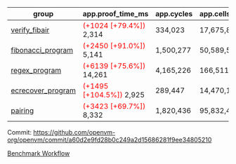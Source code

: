 | group | app.proof_time_ms | app.cycles | app.cells_used | leaf.proof_time_ms | leaf.cycles | leaf.cells_used |
| -- | -- | -- | -- | -- | -- | -- |
| [verify_fibair](https://github.com/openvm-org/openvm/blob/benchmark-results/benchmarks-pr/1565/verify_fibair-a60d2e9fd28b0c249a2d15686281f9ee34805210.md) |<span style='color: red'>(+1024 [+79.4%])</span> 2,314 |  334,023 |  17,675,870 |- | - | - |
| [fibonacci_program](https://github.com/openvm-org/openvm/blob/benchmark-results/benchmarks-pr/1565/fibonacci-a60d2e9fd28b0c249a2d15686281f9ee34805210.md) |<span style='color: red'>(+2450 [+91.0%])</span> 5,141 |  1,500,277 |  50,589,503 |- | - | - |
| [regex_program](https://github.com/openvm-org/openvm/blob/benchmark-results/benchmarks-pr/1565/regex-a60d2e9fd28b0c249a2d15686281f9ee34805210.md) |<span style='color: red'>(+6139 [+75.6%])</span> 14,261 |  4,165,226 |  166,511,152 |- | - | - |
| [ecrecover_program](https://github.com/openvm-org/openvm/blob/benchmark-results/benchmarks-pr/1565/ecrecover-a60d2e9fd28b0c249a2d15686281f9ee34805210.md) |<span style='color: red'>(+1495 [+104.5%])</span> 2,925 |  289,447 |  14,470,186 |- | - | - |
| [pairing](https://github.com/openvm-org/openvm/blob/benchmark-results/benchmarks-pr/1565/pairing-a60d2e9fd28b0c249a2d15686281f9ee34805210.md) |<span style='color: red'>(+3423 [+69.7%])</span> 8,332 |  1,820,436 |  95,832,407 |- | - | - |


Commit: https://github.com/openvm-org/openvm/commit/a60d2e9fd28b0c249a2d15686281f9ee34805210

[Benchmark Workflow](https://github.com/openvm-org/openvm/actions/runs/14387750097)
